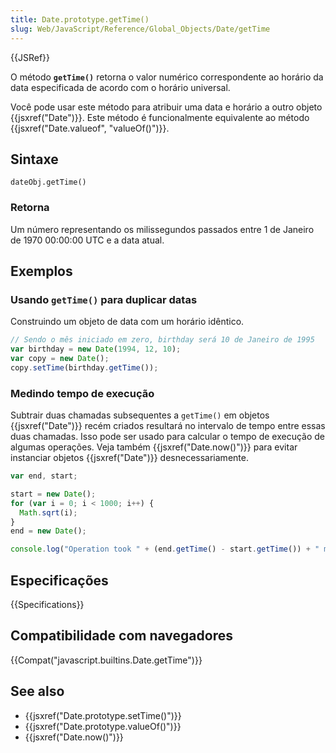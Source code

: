 ```yaml
---
title: Date.prototype.getTime()
slug: Web/JavaScript/Reference/Global_Objects/Date/getTime
---
```


{{JSRef}}

O método **`getTime()`** retorna o valor numérico correspondente ao horário da data especificada de acordo com o horário universal.

Você pode usar este método para atribuir uma data e horário a outro objeto {{jsxref("Date")}}. Este método é funcionalmente equivalente ao método {{jsxref("Date.valueof", "valueOf()")}}.

## Sintaxe

```
dateObj.getTime()
```

### Retorna

Um número representando os milissegundos passados entre 1 de Janeiro de 1970 00:00:00 UTC e a data atual.

## Exemplos

### Usando `getTime()` para duplicar datas

Construindo um objeto de data com um horário idêntico.

```js
// Sendo o mês iniciado em zero, birthday será 10 de Janeiro de 1995
var birthday = new Date(1994, 12, 10);
var copy = new Date();
copy.setTime(birthday.getTime());
```

### Medindo tempo de execução

Subtrair duas chamadas subsequentes a `getTime()` em objetos {{jsxref("Date")}} recém criados resultará no intervalo de tempo entre essas duas chamadas. Isso pode ser usado para calcular o tempo de execução de algumas operações. Veja também {{jsxref("Date.now()")}} para evitar instanciar objetos {{jsxref("Date")}} desnecessariamente.

```js
var end, start;

start = new Date();
for (var i = 0; i < 1000; i++) {
  Math.sqrt(i);
}
end = new Date();

console.log("Operation took " + (end.getTime() - start.getTime()) + " msec");
```

## Especificações

{{Specifications}}

## Compatibilidade com navegadores

{{Compat("javascript.builtins.Date.getTime")}}

## See also

- {{jsxref("Date.prototype.setTime()")}}
- {{jsxref("Date.prototype.valueOf()")}}
- {{jsxref("Date.now()")}}
